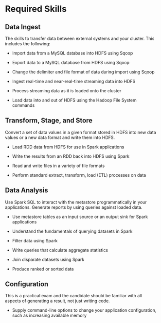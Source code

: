 # Required Skills

## Data Ingest
The skills to transfer data between external systems and your cluster. This includes the following:

- Import data from a MySQL database into HDFS using Sqoop

- Export data to a MySQL database from HDFS using Sqoop

- Change the delimiter and file format of data during import using Sqoop

- Ingest real-time and near-real-time streaming data into HDFS

- Process streaming data as it is loaded onto the cluster

- Load data into and out of HDFS using the Hadoop File System commands

## Transform, Stage, and Store
Convert a set of data values in a given format stored in HDFS into new data values or a new data format and write them into HDFS.

- Load RDD data from HDFS for use in Spark applications

- Write the results from an RDD back into HDFS using Spark

- Read and write files in a variety of file formats

- Perform standard extract, transform, load (ETL) processes on data

## Data Analysis
Use Spark SQL to interact with the metastore programmatically in your applications. Generate reports by using queries against loaded data.

- Use metastore tables as an input source or an output sink for Spark applications

- Understand the fundamentals of querying datasets in Spark

- Filter data using Spark

- Write queries that calculate aggregate statistics

- Join disparate datasets using Spark

- Produce ranked or sorted data

## Configuration
This is a practical exam and the candidate should be familiar with all aspects of generating a result, not just writing code.

- Supply command-line options to change your application configuration, such as increasing available memory
